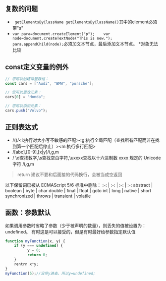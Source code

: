 ## 复数的问题
* ` getElementsByClassName getElementsByClassName()`其中的element必须带"s"
* `var para=document.createElement("p");   
var node=document.createTextNode("This is new.");    
para.appendChild(node);`必须加文本节点，最后添加文本节点。
*对象无法比较

## const定义变量的例外
```javascript
// 您可以创建常量数组：
const cars = ["Audi", "BMW", "porsche"];

// 您可以更改元素：
cars[0] = "Honda";

// 您可以添加元素：
cars.push("Volvo"); 
```
## 正则表达式

* /()/<i:执行对大小写不敏感的匹配><g:执行全局匹配（查找所有匹配而非在找到第一个匹配后停止）><m:执行多行匹配> 
* /[abc],[0-9],[x|y]/i,g,m 
* / \d查找数字,\s查找空白字符,\uxxxx查找以十六进制数 xxxx 规定的 Unicode 字符 /i,g,m

> return 建议不要和后面接的代码换行，会被当成空返回   

以下保留词已被从 ECMAScript 5/6 标准中删除：
:-: | :-: | :-: | :-:
abstract |	boolean |	byte |	char
double |	final |	float |	goto
int |	long |	native |	short
synchronized |	throws |	transient |	volatile

## 函数：参数默认
如果调用参数时省略了参数（少于被声明的数量），则丢失的值被设置为：undefined。
有时这是可以接受的，但是有时最好给参数指定默认值
```javascript
function myFunction(x, y) {
    if (y === undefined) {
          y = 0;
          return 0;
    } 
    rentrn x*y;
}
myFunction(5);//没传y进去，所以y=undefined;
```
